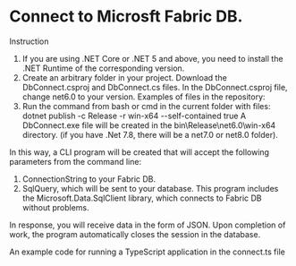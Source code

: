 # Connect to Microsft Fabric DB.

Instruction

1. If you are using .NET Core or .NET 5 and above, you need to install the .NET Runtime of the corresponding version.
2. Create an arbitrary folder in your project.
Download the DbConnect.csproj and DbConnect.cs files. In the DbConnect.csproj file, change net6.0 to your version.
Examples of files in the repository:
3. Run the command from bash or cmd in the current folder with files: dotnet publish -c Release -r win-x64 --self-contained true
A DbConnect.exe file will be created in the bin\Release\net6.0\win-x64 directory. (if you have .Net 7.8, there will be a net7.0 or net8.0 folder).

In this way, a CLI program will be created that will accept the following parameters from the command line:
1. ConnectionString to your Fabric DB.
2. SqlQuery, which will be sent to your database.
This program includes the Microsoft.Data.SqlClient library, which connects to Fabric DB without problems.

In response, you will receive data in the form of JSON.
Upon completion of work, the program automatically closes the session in the database.

An example code for running a TypeScript application in the connect.ts file
